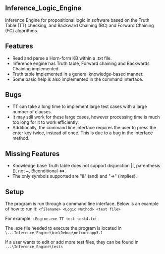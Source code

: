 ## Inference_Logic_Engine
Inference Engine for propositional logic in software based on the Truth Table (TT) checking, and Backward Chaining (BC) and Forward Chaining (FC) algorithms.
 	
## Features
* Read and parse a Horn-form KB within a .txt file. 
* Inference engine has Truth table, Forward chaining and Backwards Chaining implemented. 
* Truth table implemented in a general knowledge-based manner. 
* Some basic help is also implemented in the command interface. 

## Bugs	
* TT can take a long time to implement large test cases with a large number of clauses. 
* It may still work for these large cases, however processing time is much too long for it to work efficiently. 
* Additionally, the command line interface requires the user to press the enter key twice, instead of once. This is due to a bug in the interface method. 

## Missing Features
* Knowledge base Truth table does not support disjunction ||,  parenthesis (), not ~, Biconditional <=>. 
* The only symbols supported are "&" (and) and "=>" (implies). 

## Setup	
The program is run through a command line interface. 
Below is an example of how to run it:
``` <filename> <Logic Method> <test file> ``` 

For example: ``` iEngine.exe TT test test4.txt ``` 

The .exe file needed to execute the program is located in ``` \...Inference_Engine\bin\Debug\netcoreapp3.1 ``` 
	
If a user wants to edit or add more test files, they can be found in ``` ...\Inference_Engine\tests ``` 